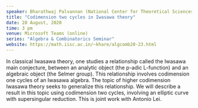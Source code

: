 ```yaml
---
speaker: Bharathwaj Palvannan (National Center for Theoretical Sciences, Taiwan)
title: "Codimension two cycles in Iwasawa theory"
date: 28 August, 2020
time: 3 pm
venue: Microsoft Teams (online)
series: "Algebra & Combinatorics Seminar"
website: https://math.iisc.ac.in/~khare/algcomb20-23.html
---
```


In classical Iwasawa theory, one studies a relationship called the Iwasawa main
conjecture, between an analytic object (the p-adic L-function) and an algebraic
object (the Selmer group).  This relationship involves codimension one cycles of
an Iwasawa algebra.  The topic of higher codimension Iwasawa theory seeks to
generalize this relationship. We will describe a result in this topic using
codimension two cycles, involving an elliptic curve with supersingular reduction.
This is joint work with Antonio Lei.
